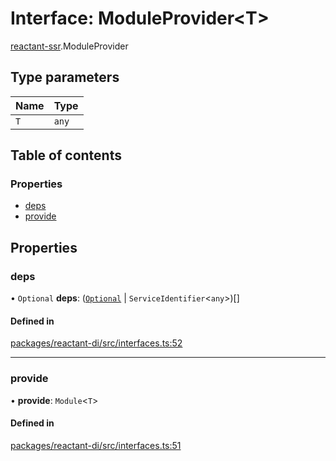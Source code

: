 # Interface: ModuleProvider<T\>

[reactant-ssr](../modules/reactant_ssr.md).ModuleProvider

## Type parameters

| Name | Type |
| :------ | :------ |
| `T` | `any` |

## Table of contents

### Properties

- [deps](reactant_ssr.ModuleProvider.md#deps)
- [provide](reactant_ssr.ModuleProvider.md#provide)

## Properties

### deps

• `Optional` **deps**: ([`Optional`](../classes/reactant_ssr.Optional.md) \| `ServiceIdentifier`<`any`\>)[]

#### Defined in

[packages/reactant-di/src/interfaces.ts:52](https://github.com/unadlib/reactant/blob/46d47605/packages/reactant-di/src/interfaces.ts#L52)

___

### provide

• **provide**: `Module`<`T`\>

#### Defined in

[packages/reactant-di/src/interfaces.ts:51](https://github.com/unadlib/reactant/blob/46d47605/packages/reactant-di/src/interfaces.ts#L51)
